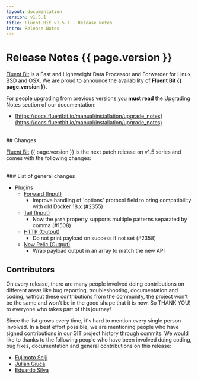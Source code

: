 ```yaml
---
layout: documentation
version: v1.5.1
title: Fluent Bit v1.5.1 - Release Notes
intro: Release Notes
---
```


# Release Notes {{ page.version }}

[Fluent Bit](http://fluentbit.io) is a Fast and Lightweight Data Processor and Forwarder for Linux, BSD and OSX. We are proud to announce the availability of __Fluent Bit {{ page.version }}__.

For people upgrading from previous versions you __must read__ the Upgrading Notes section of our documentation:

- [https://docs.fluentbit.io/manual/installation/upgrade_notes](https://docs.fluentbit.io/manual/installation/upgrade_notes)

<br>
## Changes

[Fluent Bit](https://fluentbit.io) {{ page.version }} is the next patch release on v1.5 series and comes with the following changes:

<br>
### List of general changes

 - Plugins
   - [Forward (Input)](https://docs.fluentbit.io/manual/pipeline/inputs/forward/)
      - Improve handling of 'options' protocol field to bring compatibility with old Docker 18.x (#2355)
   - [Tail (Input)](https://docs.fluentbit.io/manual/pipeline/inputs/tail/)
      - Now the ```path``` property supports multiple patterns separated by comma (#1508)
   - [HTTP (Output)](https://docs.fluentbit.io/manual/pipeline/outputs/http/)
      - Do not print payload on success if not set (#2358)
   - [New Relic (Output)](https://docs.fluentbit.io/manual/pipeline/outputs/nrlogs/)
      - Wrap payload output in an array to match the new API

## Contributors

On every release, there are many people involved doing contributions on different areas like bug reporting, troubleshooting, documentation and coding, without these contributions from the community, the project won't be the same and won't be in the good shape that it is now. So THANK YOU! to everyone who takes part of this journey!

Since the list grows every time, it's hard to mention every single person involved. In a best effort possible, we are mentioning people who have signed contributions in our GIT project history through commits. We would like to thanks to the following people who have been involved doing coding, bug fixes, documentation and general contributions on this release:

- [Fujimoto Seiji](https://github.com/fujimotos)
- [Julian Giuca](https://github.com/juliangiuca)
- [Eduardo Silva](https://github.com/edsiper)
